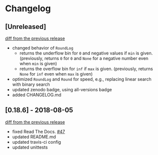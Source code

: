 # Changelog

## [Unreleased]

[diff from the previous release](https://github.com/alphatwirl/alphatwirl/compare/v0.18.6...master)

- changed behavior of `RoundLog`
    - returns the underflow bin for `0` and negative values if `min`
      is given. (previously, returns `0` for `0` and `None` for a
      negative number even when `min` is given)
    - returns the overflow bin for `inf` if `max` is given.
      (previously, returns `None` for `inf` even when `max` is given)
- optimized `RoundLog` and `Round` for speed, e.g., replacing linear
  search with binary search
- updated zenodo badge, using all-versions badge
- added CHANGELOG.md

## [0.18.6] - 2018-08-05

[diff from the previous release](https://github.com/alphatwirl/alphatwirl/compare/v0.18.5...v0.18.6)

- fixed Read The Docs. [\#47](https://github.com/alphatwirl/alphatwirl/issues/40)
- updated README.md
- updated travis-ci config
- updated unittests
